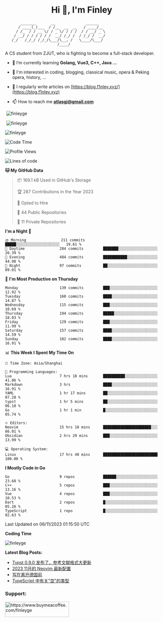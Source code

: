 <h1 align="center">Hi 👋, I'm Finley</h1>

```text
       _______       __              ______   
      / ____(_)___  / /__  __  __   / ____/__ 
     / /_  / / __ \/ / _ \/ / / /  / / __/ _ \
    / __/ / / / / / /  __/ /_/ /  / /_/ /  __/
   /_/   /_/_/ /_/_/\___/\__, /   \____/\___/
                        /____/                
```

<p align="left">

A CS student from ZJUT,
who is fighting to become a full-stack developer.

</p>

<p align="left">

- 🌱 I’m currently learning **Golang, Vue3, C++, Java ...**

- 🧠 I'm interested in coding, blogging, classical music, opera & Peking opera, history, ...

- 📝 I regularly write articles on [https://blog.f1nley.xyz/](https://blog.f1nley.xyz)

- 📫 How to reach me **atlasgj@gmail.com**

</p>

<p>&nbsp;<img align="center" src="https://github-readme-stats.vercel.app/api/top-langs/?username=finleyge&show_icons=true&locale=en&hide=javascript,html,tex" alt="finleyge" /></p>

<p>&nbsp;<img align="center" src="https://github-readme-stats.vercel.app/api?username=finleyge&show_icons=true&locale=en" alt="finleyge" /></p>

<p><img align="center" src="https://github-readme-streak-stats.herokuapp.com/?user=finleyge&" alt="finleyge" /></p>

<!--START_SECTION:waka-->
![Code Time](http://img.shields.io/badge/Code%20Time-934%20hrs%2049%20mins-blue)

![Profile Views](http://img.shields.io/badge/Profile%20Views-0-blue)

![Lines of code](https://img.shields.io/badge/From%20Hello%20World%20I%27ve%20Written-651.2%20thousand%20lines%20of%20code-blue)

**🐱 My GitHub Data** 

> 📦 169.1 kB Used in GitHub's Storage 
 > 
> 🏆 287 Contributions in the Year 2023
 > 
> 💼 Opted to Hire
 > 
> 📜 44 Public Repositories 
 > 
> 🔑 11 Private Repositories 
 > 
**I'm a Night 🦉** 

```text
🌞 Morning                211 commits         █████░░░░░░░░░░░░░░░░░░░░   19.61 % 
🌆 Daytime                284 commits         ███████░░░░░░░░░░░░░░░░░░   26.39 % 
🌃 Evening                484 commits         ███████████░░░░░░░░░░░░░░   44.98 % 
🌙 Night                  97 commits          ██░░░░░░░░░░░░░░░░░░░░░░░   09.01 % 
```
📅 **I'm Most Productive on Thursday** 

```text
Monday                   139 commits         ███░░░░░░░░░░░░░░░░░░░░░░   12.92 % 
Tuesday                  160 commits         ████░░░░░░░░░░░░░░░░░░░░░   14.87 % 
Wednesday                115 commits         ███░░░░░░░░░░░░░░░░░░░░░░   10.69 % 
Thursday                 194 commits         █████░░░░░░░░░░░░░░░░░░░░   18.03 % 
Friday                   129 commits         ███░░░░░░░░░░░░░░░░░░░░░░   11.99 % 
Saturday                 157 commits         ████░░░░░░░░░░░░░░░░░░░░░   14.59 % 
Sunday                   182 commits         ████░░░░░░░░░░░░░░░░░░░░░   16.91 % 
```


📊 **This Week I Spent My Time On** 

```text
🕑︎ Time Zone: Asia/Shanghai

💬 Programming Languages: 
Lua                      7 hrs 18 mins       ██████████░░░░░░░░░░░░░░░   41.06 % 
Markdown                 3 hrs               ████░░░░░░░░░░░░░░░░░░░░░   16.91 % 
YAML                     1 hr 17 mins        ██░░░░░░░░░░░░░░░░░░░░░░░   07.28 % 
typst                    1 hr 5 mins         ██░░░░░░░░░░░░░░░░░░░░░░░   06.10 % 
Go                       1 hr 1 min          █░░░░░░░░░░░░░░░░░░░░░░░░   05.74 % 

🔥 Editors: 
Neovim                   15 hrs 18 mins      ██████████████████████░░░   86.01 % 
Obsidian                 2 hrs 29 mins       ███░░░░░░░░░░░░░░░░░░░░░░   13.99 % 

💻 Operating System: 
Linux                    17 hrs 48 mins      █████████████████████████   100.00 % 
```

**I Mostly Code in Go** 

```text
Go                       9 repos             ██████░░░░░░░░░░░░░░░░░░░   23.68 % 
C++                      5 repos             ███░░░░░░░░░░░░░░░░░░░░░░   13.16 % 
Vue                      4 repos             ███░░░░░░░░░░░░░░░░░░░░░░   10.53 % 
Dart                     2 repos             █░░░░░░░░░░░░░░░░░░░░░░░░   05.26 % 
TypeScript               1 repo              █░░░░░░░░░░░░░░░░░░░░░░░░   02.63 % 
```




 Last Updated on 06/11/2023 01:15:50 UTC
<!--END_SECTION:waka-->
**Coding Time**
<p>
       <img align="center" src="https://wakatime.com/share/@1f267603-cf28-47c9-a32c-2753500710e7/96d852e9-5832-42ff-acaa-a48a5371ba9d.svg" alt="finleyge" />
</p>

</p>


**Latest Blog Posts:**

<!-- BLOG-POST-LIST:START -->
- [Typst 0.9.0 发布了，参考文献格式大更新](https://blog.f1nley.xyz/post/typst/typst-0.9.0-released/)
- [2023 11月的 Neovim 最新配置](https://blog.f1nley.xyz/post/vim/2023-november-neovim-config/)
- [写在离开德国前](https://blog.f1nley.xyz/post/before-leaving-germany/)
- [TypeScript 中有关&quot;空&quot;的类型](https://blog.f1nley.xyz/post/web/ts-many-types-of-nothing/)
<!-- BLOG-POST-LIST:END -->

<h3 align="left">Support:</h3>

<p align="left">

<a href="https://www.buymeacoffee.com/finleyge"> <img align="left" src="https://cdn.buymeacoffee.com/buttons/v2/default-yellow.png" height="50" width="210" alt="https://www.buymeacoffee.com/finleyge" />

</a>
</p>
